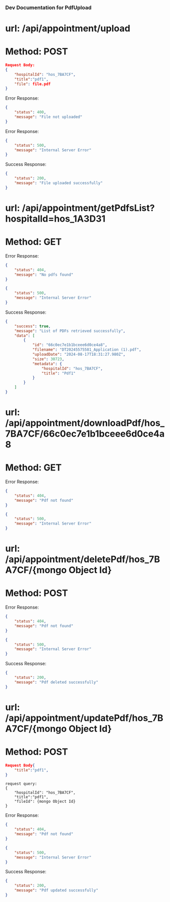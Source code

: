 ### Dev Documentation for PdfUpload


# url: /api/appointment/upload
# Method: POST

```json
Request Body:
{
    "hospitalId": "hos_7BA7CF",
    "title":"pdf1",
    "file": file.pdf
}
```

Error Response:
```json
{
    "status": 400,
    "message": "File not uploaded"
}
```

Error Response:
```json
{
    "status": 500,
    "message": "Internal Server Error"
}
```

Success Response:
```json
{
    "status": 200,
    "message": "File uploaded successfully"
}
```

# url: /api/appointment/getPdfsList?hospitalId=hos_1A3D31
# Method: GET

Error Response:
```json
{
    "status": 404,
    "message": "No pdfs found"
}
```

```json
{
    "status": 500,
    "message": "Internal Server Error"
}
```
Success Response:
```json
{
    "success": true,
    "message": "List of PDFs retrieved successfully",
    "data": [
        {
            "id": "66c0ec7e1b1bceee6d0ce4a8",
            "filename": "DT20245575581_Application (1).pdf",
            "uploadDate": "2024-08-17T18:31:27.980Z",
            "size": 30723,
            "metadata": {
                "hospitalId": "hos_7BA7CF",
                "title": "Pdf1"
            }
        }
    ]
}
```

# url: /api/appointment/downloadPdf/hos_7BA7CF/66c0ec7e1b1bceee6d0ce4a8
# Method: GET
Error Response:
```json
{
    "status": 404,
    "message": "Pdf not found"
}
```

```json
{
    "status": 500,
    "message": "Internal Server Error"
}
```
<!-- This route will download the pdf file give it a try and run it on google chrome -->



# url: /api/appointment/deletePdf/hos_7BA7CF/{mongo Object Id}
# Method: POST

Error Response:
```json
{
    "status": 404,
    "message": "Pdf not found"
}
```

```json
{
    "status": 500,
    "message": "Internal Server Error"
}
```

Success Response:
```json
{
    "status": 200,
    "message": "Pdf deleted successfully"
}
```

<!-- This route can only change the metadata not the pdf file you need to delete and then reupload the file -->

# url: /api/appointment/updatePdf/hos_7BA7CF/{mongo Object Id}
# Method: POST

```json
Request Body{
    "title":"pdf1",
}
```
```
request query:
{
    "hospitalId": "hos_7BA7CF",
    "title":"pdf1",
    "fileId": {mongo Object Id} 
}
```

Error Response:
```json
{
    "status": 404,
    "message": "Pdf not found"
}
```

```json
{
    "status": 500,
    "message": "Internal Server Error"
}
```

Success Response:
```json
{
    "status": 200,
    "message": "Pdf updated successfully"
}
```

